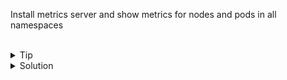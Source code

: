 Install metrics server and show metrics for nodes and pods in all namespaces

<br>

<details>
<summary>Tip</summary>

Relevant Documentation [Metrics Pipeline](https://kubernetes.io/docs/tasks/debug-application-cluster/resource-metrics-pipeline/)

</details>

<details>
<summary>Solution</summary>

Download metrics server
```plain
git clone https://github.com/kubernetes-sigs/metrics-server
```{{exec}}

For this to work, you will need to edit a file found at metrics-server/manifests/base/deployment.yaml

We've included the corrected file in /answers/deployment.yaml
```plain
cp /answers/deployment.yaml metrics-server/manifests/base/deployment.yaml
```

Deploy the metrics server

```plain
kubectl apply -k metrics-server/manifests/base/
```{{exec}}

Once this has deployed, you should be able to use top command against the nodes and the pods

```plain
kubectl top nodes
```{{exec}}

Which node is using the most cpu and memory?

Now execute against the pods
```plain
kubectl top pods -A
```{{exec}}

Which pod is using the most resources? Why do you think that is?

</details>